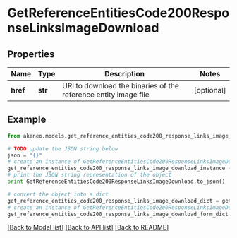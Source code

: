 # GetReferenceEntitiesCode200ResponseLinksImageDownload


## Properties
Name | Type | Description | Notes
------------ | ------------- | ------------- | -------------
**href** | **str** | URI to download the binaries of the reference entity image file | [optional] 

## Example

```python
from akeneo.models.get_reference_entities_code200_response_links_image_download import GetReferenceEntitiesCode200ResponseLinksImageDownload

# TODO update the JSON string below
json = "{}"
# create an instance of GetReferenceEntitiesCode200ResponseLinksImageDownload from a JSON string
get_reference_entities_code200_response_links_image_download_instance = GetReferenceEntitiesCode200ResponseLinksImageDownload.from_json(json)
# print the JSON string representation of the object
print GetReferenceEntitiesCode200ResponseLinksImageDownload.to_json()

# convert the object into a dict
get_reference_entities_code200_response_links_image_download_dict = get_reference_entities_code200_response_links_image_download_instance.to_dict()
# create an instance of GetReferenceEntitiesCode200ResponseLinksImageDownload from a dict
get_reference_entities_code200_response_links_image_download_form_dict = get_reference_entities_code200_response_links_image_download.from_dict(get_reference_entities_code200_response_links_image_download_dict)
```
[[Back to Model list]](../README.md#documentation-for-models) [[Back to API list]](../README.md#documentation-for-api-endpoints) [[Back to README]](../README.md)


